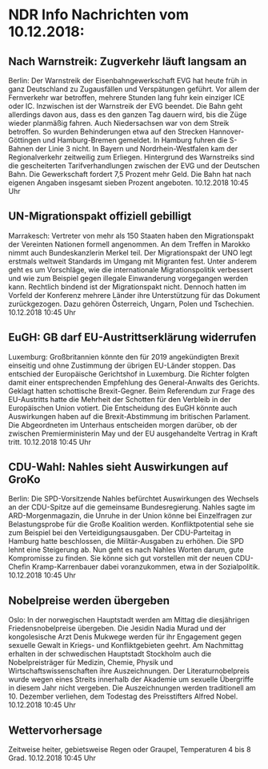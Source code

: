 # NDR Info Nachrichten vom 10.12.2018:


## Nach Warnstreik: Zugverkehr läuft langsam an
Berlin: Der Warnstreik der Eisenbahngewerkschaft EVG hat heute früh in ganz Deutschland zu Zugausfällen und Verspätungen geführt. Vor allem der Fernverkehr war betroffen, mehrere Stunden lang fuhr kein einziger ICE oder IC. Inzwischen ist der Warnstreik der EVG beendet. Die Bahn geht allerdings davon aus, dass es den ganzen Tag dauern wird, bis die Züge wieder planmäßig fahren. Auch Niedersachsen war von dem Streik betroffen. So wurden Behinderungen etwa auf den Strecken Hannover-Göttingen und Hamburg-Bremen gemeldet. In Hamburg fuhren die S-Bahnen der Linie 3 nicht. In Bayern und Nordrhein-Westfalen kam der Regionalverkehr zeitweilig zum Erliegen. Hintergrund des Warnstreiks sind die gescheiterten Tarifverhandlungen zwischen der EVG und der Deutschen Bahn. Die Gewerkschaft fordert 7,5 Prozent mehr Geld. Die Bahn hat nach eigenen Angaben insgesamt sieben Prozent angeboten. 10.12.2018 10:45 Uhr 

## UN-Migrationspakt offiziell gebilligt
Marrakesch:	Vertreter von mehr als 150 Staaten haben den Migrationspakt der Vereinten Nationen formell angenommen. An dem Treffen in Marokko nimmt auch Bundeskanzlerin Merkel teil. Der Migrationspakt der UNO legt erstmals weltweit Standards im Umgang mit Migranten fest. Unter anderem geht es um Vorschläge, wie die internationale Migrationspolitik verbessert und wie zum Beispiel gegen illegale Einwanderung vorgegangen werden kann. Rechtlich bindend ist der Migrationspakt nicht. Dennoch hatten im Vorfeld der Konferenz mehrere Länder ihre Unterstützung für das Dokument zurückgezogen. Dazu gehören Österreich, Ungarn, Polen und Tschechien. 10.12.2018 10:45 Uhr 

## EuGH: GB darf EU-Austrittserklärung widerrufen
Luxemburg:	Großbritannien könnte den für 2019 angekündigten Brexit einseitig und ohne Zustimmung der übrigen EU-Länder stoppen. Das entschied der Europäische Gerichtshof in Luxemburg. Die Richter folgten damit einer entsprechenden Empfehlung des General-Anwalts des Gerichts. Geklagt hatten schottische Brexit-Gegner. Beim Referendum zur Frage des EU-Austritts hatte die Mehrheit der Schotten für den Verbleib in der Europäischen Union votiert. Die Entscheidung des EuGH könnte auch Auswirkungen haben auf die Brexit-Abstimmung im britischen Parlament. Die Abgeordneten im Unterhaus entscheiden morgen darüber, ob der zwischen Premierministerin May und der EU ausgehandelte Vertrag in Kraft tritt. 10.12.2018 10:45 Uhr 

## CDU-Wahl: Nahles sieht Auswirkungen auf GroKo
Berlin: Die SPD-Vorsitzende Nahles befürchtet Auswirkungen des Wechsels an der CDU-Spitze auf die gemeinsame Bundesregierung. Nahles sagte im ARD-Morgenmagazin, die Unruhe in der Union könne bei Einzelfragen zur Belastungsprobe für die Große Koalition werden. Konfliktpotential sehe sie zum Beispiel bei den Verteidigungsausgaben. Der CDU-Parteitag in Hamburg hatte beschlossen, die Militär-Ausgaben zu erhöhen. Die SPD lehnt eine Steigerung ab. Nun geht es nach Nahles Worten darum, gute Kompromisse zu finden. Sie könne sich gut vorstellen mit der neuen CDU-Chefin Kramp-Karrenbauer dabei voranzukommen, etwa in der Sozialpolitik. 10.12.2018 10:45 Uhr 

## Nobelpreise werden übergeben
Oslo: In der norwegischen Hauptstadt werden am Mittag die diesjährigen Friedensnobelpreise übergeben. Die Jesidin Nadia Murad und der kongolesische Arzt Denis Mukwege werden für ihr Engagement gegen sexuelle Gewalt in Kriegs- und Konfliktgebieten geehrt. Am Nachmittag erhalten in der schwedischen Hauptstadt Stockholm auch die Nobelpreisträger für Medizin, Chemie, Physik und Wirtschaftswissenschaften ihre Auszeichnungen. Der Literaturnobelpreis wurde wegen eines Streits innerhalb der Akademie um sexuelle Übergriffe in diesem Jahr nicht vergeben. Die Auszeichnungen werden traditionell am 10. Dezember verliehen, dem Todestag des Preisstifters Alfred Nobel. 10.12.2018 10:45 Uhr 

## Wettervorhersage
Zeitweise heiter, gebietsweise Regen oder Graupel, Temperaturen 4 bis 8 Grad. 10.12.2018 10:45 Uhr 
